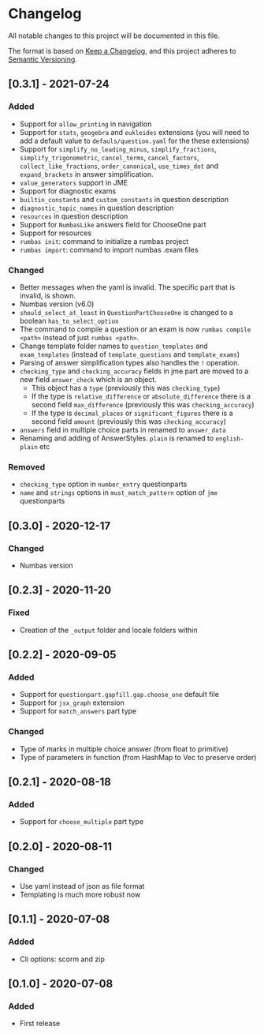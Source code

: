 # Changelog

All notable changes to this project will be documented in this file.

The format is based on [Keep a Changelog](https://keepachangelog.com/en/1.0.0/),
and this project adheres to [Semantic Versioning](https://semver.org/spec/v2.0.0.html).

## [0.3.1] - 2021-07-24

### Added

- Support for `allow_printing` in navigation
- Support for `stats`, `geogebra` and `eukleides` extensions (you will need to add a default value to `defauls/question.yaml` for the these extensions)
- Support for `simplify_no_leading_minus`, `simplify_fractions`, `simplify_trigonometric`, `cancel_terms`, `cancel_factors`, `collect_like_fractions`, `order_canonical`, `use_times_dot` and `expand_brackets` in answer simplification.
- `value_generators` support in JME
- Support for diagnostic exams
- `builtin_constants` and `custom_constants` in question description
- `diagnostic_topic_names` in question description
- `resources` in question description
- Support for `NumbasLike` answers field for ChooseOne part
- Support for resources
- `rumbas init`: command to initialize a rumbas project
- `rumbas import`: command to import numbas .exam files

### Changed

- Better messages when the yaml is invalid. The specific part that is invalid, is shown.
- Numbas version (v6.0)
- `should_select_at_least` in `QuestionPartChooseOne` is changed to a boolean `has_to_select_option`
- The command to compile a question or an exam is now `rumbas compile <path>` instead of just `rumbas <path>`.
- Change template folder names to `question_templates` and `exam_templates` (instead of `template_questions` and `template_exams`)
- Parsing of answer simplification types also handles the `!` operation.
- `checking_type` and `checking_accuracy` fields in jme part are moved to a new field `answer_check` which is an object.
  - This object has a `type` (previously this was `checking_type`)
  - If the type is `relative_difference` or `absolute_difference` there is a second field `max_difference` (previously this was `checking_accuracy`)
  - If the type is `decimal_places` or `significant_figures` there is a second field `amount` (previously this was `checking_accuracy`)
- `answers` field in multiple choice parts in renamed to `answer_data`
- Renaming and adding of AnswerStyles. `plain` is renamed to `english-plain` etc

### Removed

- `checking_type` option in `number_entry` questionparts
- `name` and `strings` options in `must_match_pattern` option of `jme` questionparts

## [0.3.0] - 2020-12-17

### Changed

- Numbas version

## [0.2.3] - 2020-11-20

### Fixed

- Creation of the `_output` folder and locale folders within

## [0.2.2] - 2020-09-05

### Added

- Support for `questionpart.gapfill.gap.choose_one` default file
- Support for `jsx_graph` extension
- Support for `match_answers` part type

### Changed

- Type of marks in multiple choice answer (from float to primitive)
- Type of parameters in function (from HashMap to Vec to preserve order)

## [0.2.1] - 2020-08-18

### Added

- Support for `choose_multiple` part type

## [0.2.0] - 2020-08-11

### Changed

- Use yaml instead of json as file format
- Templating is much more robust now

## [0.1.1] - 2020-07-08

### Added

- Cli options: scorm and zip

## [0.1.0] - 2020-07-08

### Added

- First release
